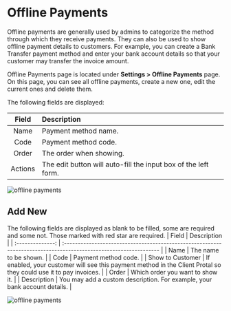 Offline Payments
================

Offline payments are generally used by admins to categorize the method through which they receive payments. They can also be used to show offline payment details to customers. For example, you can create a Bank Transfer payment method and enter your bank account details so that your customer may transfer the invoice amount.

Offline Payments page is located under **Settings > Offline Payments** page. On this page, you can see all offline payments, create a new one, edit the current ones and delete them.

The following fields are displayed:

|  Field  | Description                                                    |
| :-----: | :------------------------------------------------------------- |
|  Name   | Payment method name.                                           |
|  Code   | Payment method code.                                           |
|  Order  | The order when showing.                                        |
| Actions | The edit button will auto-fill the input box of the left form. |

![offline payments](_images/offline-payments.gif)

## Add New

The following fields are displayed as blank to be filled, some are required and some not. Those marked with red star are required.
|      Field       | Description                                                                                                       |
| :--------------: | :---------------------------------------------------------------------------------------------------------------- |
|       Name       | The name to be shown.                                                                                             |
|       Code       | Payment method code.                                                                                              |
| Show to Customer | If enabled, your customer will see this payment method in the Client Protal so they could use it to pay invoices. |
|      Order       | Which order you want to show it.                                                                                  |
|   Description    | You may add a custom description. For example, your bank account details.                                         |

![offline payments](_images/offline-payments-add-new.gif)


